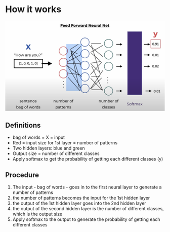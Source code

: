 # How it works

![alt text](nn_graph.png)

## Definitions
- bag of words = X = input
- Red = input size for 1st layer = number of patterns
- Two hidden layers: blue and green
- Output size = number of different classes
- Apply softmax to get the probability of getting each different classes (y)

## Procedure
1. The input - bag of words - goes in to the first neural layer to generate a number of patterns
2. the number of patterns becomes the input for the 1st hidden layer
3. the output of the 1st hidden layer goes into the 2nd hidden layer
4. the output of the second hidden layer is the number of different classes, which is the output size
5. Apply softmax to the output to generate the probability of getting each different classes